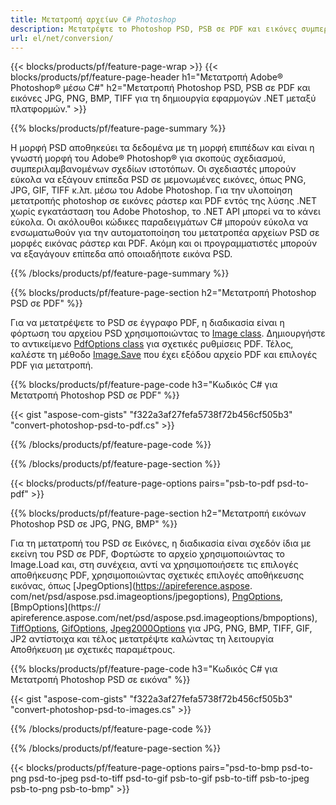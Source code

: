 ```yaml
---
title: Μετατροπή αρχείων C# Photoshop
description: Μετατρέψτε το Photoshop PSD, PSB σε PDF και εικόνες συμπεριλαμβανομένων BMP, JPG, PNG, TIFF με λίγες γραμμές κώδικα C# μέσω της βιβλιοθήκης .NET.
url: el/net/conversion/
---
```


{{< blocks/products/pf/feature-page-wrap >}}
{{< blocks/products/pf/feature-page-header h1="Μετατροπή Adobe® Photoshop® μέσω C#" h2="Μετατροπή Photoshop PSD, PSB σε PDF και εικόνες JPG, PNG, BMP, TIFF για τη δημιουργία εφαρμογών .NET μεταξύ πλατφορμών." >}}

{{% blocks/products/pf/feature-page-summary %}}

Η μορφή PSD αποθηκεύει τα δεδομένα με τη μορφή επιπέδων και είναι η γνωστή μορφή του Adobe® Photoshop® για σκοπούς σχεδιασμού, συμπεριλαμβανομένων σχεδίων ιστοτόπων. Οι σχεδιαστές μπορούν εύκολα να εξάγουν επίπεδα PSD σε μεμονωμένες εικόνες, όπως PNG, JPG, GIF, TIFF κ.λπ. μέσω του Adobe Photoshop. Για την υλοποίηση μετατροπής photoshop σε εικόνες ράστερ και PDF εντός της λύσης .NET χωρίς εγκατάσταση του Adobe Photoshop, το .NET API μπορεί να το κάνει εύκολα. Οι ακόλουθοι κώδικες παραδειγμάτων C# μπορούν εύκολα να ενσωματωθούν για την αυτοματοποίηση του μετατροπέα αρχείων PSD σε μορφές εικόνας ράστερ και PDF. Ακόμη και οι προγραμματιστές μπορούν να εξαγάγουν επίπεδα από οποιαδήποτε εικόνα PSD.


{{% /blocks/products/pf/feature-page-summary  %}}

{{% blocks/products/pf/feature-page-section  h2="Μετατροπή Photoshop PSD σε PDF" %}}

Για να μετατρέψετε το PSD σε έγγραφο PDF, η διαδικασία είναι η φόρτωση του αρχείου PSD χρησιμοποιώντας το [Image class](https://apireference.aspose.com/net/psd/aspose.psd/image). Δημιουργήστε το αντικείμενο [PdfOptions class](https://apireference.aspose.com/net/psd/aspose.psd.imageoptions/pdfoptions) για σχετικές ρυθμίσεις PDF. Τέλος, καλέστε τη μέθοδο [Image.Save](https://apireference.aspose.com/net/psd/aspose.psd.image/save/methods/3) που έχει εξόδου αρχείο PDF και επιλογές PDF για μετατροπή.

{{% blocks/products/pf/feature-page-code h3="Κωδικός C# για Μετατροπή Photoshop PSD σε PDF" %}}

{{< gist "aspose-com-gists" "f322a3af27fefa5738f72b456cf505b3" "convert-photoshop-psd-to-pdf.cs" >}}

{{% /blocks/products/pf/feature-page-code  %}}

{{% /blocks/products/pf/feature-page-section %}}

{{< blocks/products/pf/feature-page-options pairs="psb-to-pdf psd-to-pdf" >}}

{{% blocks/products/pf/feature-page-section  h2="Μετατροπή εικόνων Photoshop PSD σε JPG, PNG, BMP" %}}

Για τη μετατροπή του PSD σε Εικόνες, η διαδικασία είναι σχεδόν ίδια με εκείνη του PSD σε PDF, Φορτώστε το αρχείο χρησιμοποιώντας το Image.Load και, στη συνέχεια, αντί να χρησιμοποιήσετε τις επιλογές αποθήκευσης PDF, χρησιμοποιώντας σχετικές επιλογές αποθήκευσης εικόνας, όπως [JpegOptions](https://apireference.aspose. com/net/psd/aspose.psd.imageoptions/jpegoptions), [PngOptions](https://apireference.aspose.com/net/psd/aspose.psd.imageoptions/pngoptions), [BmpOptions](https:// apireference.aspose.com/net/psd/aspose.psd.imageoptions/bmpoptions), [TiffOptions](https://apireference.aspose.com/net/psd/aspose.psd.imageoptions/tiffoptions), [GifOptions]( https://apireference.aspose.com/net/psd/aspose.psd.imageoptions/gifoptions), [Jpeg2000Options](https://apireference.aspose.com/net/psd/aspose.psd.imageoptions/jpeg2000options) για JPG, PNG, BMP, TIFF, GIF, JP2 αντίστοιχα και τέλος μετατρέψτε καλώντας τη λειτουργία Αποθήκευση με σχετικές παραμέτρους.


{{% blocks/products/pf/feature-page-code h3="Κωδικός C# για Μετατροπή Photoshop PSD σε εικόνα" %}}

{{< gist "aspose-com-gists" "f322a3af27fefa5738f72b456cf505b3" "convert-photoshop-psd-to-images.cs" >}}

{{% /blocks/products/pf/feature-page-code  %}}

{{% /blocks/products/pf/feature-page-section %}}

{{< blocks/products/pf/feature-page-options pairs="psd-to-bmp psd-to-png psd-to-jpeg psd-to-tiff psd-to-gif psb-to-gif psb-to-tiff psb-to-jpeg psb-to-png psb-to-bmp" >}}

